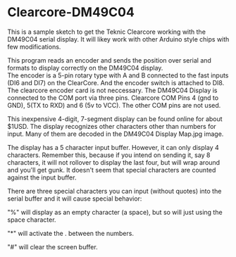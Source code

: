 # Clearcore-DM49C04
This is a sample sketch to get the Teknic Clearcore working with the DM49C04 serial display. It  will likey work with other Arduino style chips with few modifications. 

This program reads an encoder and sends the position over serial and formats to display correctly on the DM49C04 display.  
The encoder is a 5-pin rotary type with A and B connected to the fast inputs (DI6 and DI7) on the ClearCore. 
And the encoder switch is attached to DI8. 
The clearcore encoder card is not neccessary. 
The DM49C04 Display is connected to the COM port via three pins. 
Clearcore COM Pins 4 (gnd to GND), 5(TX to RXD) and 6 (5v to VCC).
The other COM pins are not used. 

This inexpensive 4-digit, 7-segment display can be found online for about $1USD. 
The display recognizes other characters other than numbers for input.  Many of them are decoded in the DM49C04 Display Map.jpg image.

The display has a 5 character input buffer.  However, it can only display 4 characters.  Remember this, because if you 
intend on sending it, say 8 characters, it will not rollover to display the last four, but will wrap around and you'll get
gunk.  It doesn't seem that special characters are counted against the input buffer.  

There are three special characters you can input (without quotes) into the serial buffer and it will cause special behavior: 

"%" will display as an empty character (a space), but so will just using the space character. 

"*" will activate the . between the numbers.

"#" will clear the screen buffer. 


